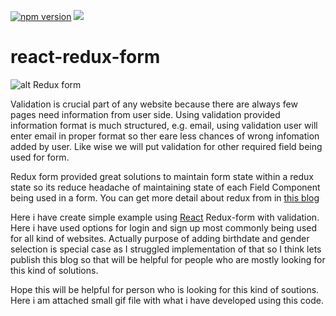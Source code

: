 <p align="left">
  <a href="https://www.logisticinfotech.com/blog/learn-redux-form-with-react-js"><img alt="npm version" src="https://img.shields.io/badge/npm-v4.0.0.0-green.svg"></a>
  <a href="https://www.logisticinfotech.com/blog/learn-redux-form-with-react-js"<><img src="https://img.shields.io/badge/license-MIT-orange.svg"></a>
</p>


# react-redux-form

![alt Redux form](https://www.logisticinfotech.com/wp-content/uploads/2018/08/ezgif.com-crop-1.gif)

Validation is crucial part of any website because there are always few pages need information from user side. Using validation provided information format is much structured, e.g. email, using validation user will enter email in proper format so ther eare less chances of wrong infomation added by user. Like wise we will put validation for other required field being used for form. 

Redux form provided great solutions to maintain form state within a redux state so its reduce headache of maintaining state of each Field Component being used in a form. You can get more detail about redux from in [this blog]( https://www.logisticinfotech.com/blog/learn-redux-form-with-react-js)

Here i have create simple example using [React](https://www.logisticinfotech.com/services/react-js/) Redux-form with validation. Here i have used options for login and sign up most commonly being used for all kind of websites. Actually purpose of adding birthdate and gender selection is special case as I struggled implementation of that so I think lets publish this blog so that will be helpful for people who are mostly looking for this kind of solutions.

Hope this will be helpful for person who is looking for this kind of soutions. Here i am attached small gif file with what i have developed using this code.
